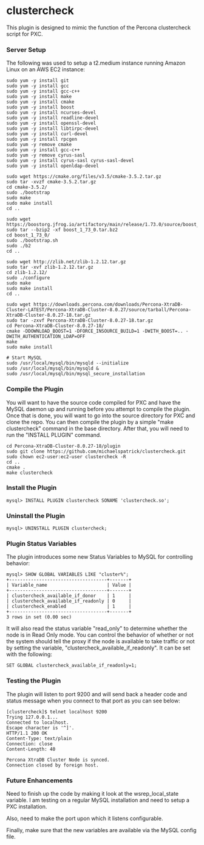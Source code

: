 # clustercheck
This plugin is designed to mimic the function of the Percona clustercheck script for PXC.

### Server Setup

The following was used to setup a t2.medium instance running Amazon Linux on an AWS EC2 instance:

    sudo yum -y install git
    sudo yum -y install gcc
    sudo yum -y install gcc-c++
    sudo yum -y install make
    sudo yum -y install cmake
    sudo yum -y install boost
    sudo yum -y install ncurses-devel
    sudo yum -y install readline-devel
    sudo yum -y install openssl-devel
    sudo yum -y install libtirpc-devel
    sudo yum -y install curl-devel
    sudo yum -y install rpcgen
    sudo yum -y remove cmake
    sudo yum -y install gcc-c++
    sudo yum -y remove cyrus-sasl
    sudo yum -y install cyrus-sasl cyrus-sasl-devel
    sudo yum -y install openldap-devel

    sudo wget https://cmake.org/files/v3.5/cmake-3.5.2.tar.gz
    sudo tar -xvzf cmake-3.5.2.tar.gz
    cd cmake-3.5.2/
    sudo ./bootstrap
    sudo make
    sudo make install
    cd ..

    sudo wget https://boostorg.jfrog.io/artifactory/main/release/1.73.0/source/boost_1_73_0.tar.bz2
    sudo tar --bzip2 -xf boost_1_73_0.tar.bz2
    cd boost_1_73_0/
    sudo ./bootstrap.sh
    sudo ./b2
    cd ..

    sudo wget http://zlib.net/zlib-1.2.12.tar.gz
    sudo tar -xvf zlib-1.2.12.tar.gz
    cd zlib-1.2.12/
    sudo ./configure
    sudo make
    sudo make install
    cd ..

    sudo wget https://downloads.percona.com/downloads/Percona-XtraDB-Cluster-LATEST/Percona-XtraDB-Cluster-8.0.27/source/tarball/Percona-XtraDB-Cluster-8.0.27-18.tar.gz
    sudo tar -zxvf Percona-XtraDB-Cluster-8.0.27-18.tar.gz
    cd Percona-XtraDB-Cluster-8.0.27-18/
    cmake -DDOWNLOAD_BOOST=1 -DFORCE_INSOURCE_BUILD=1 -DWITH_BOOST=.. -DWITH_AUTHENTICATION_LDAP=OFF
    make
    sudo make install

    # Start MySQL
    sudo /usr/local/mysql/bin/mysqld --initialize
    sudo /usr/local/mysql/bin/mysqld &
    sudo /usr/local/mysql/bin/mysql_secure_installation

### Compile the Plugin

You will want to have the source code compiled for PXC and have the MySQL daemon up and running before you attempt to compile the plugin.  Once that is done, you will want to go into the source directory for PXC and clone the repo.  You can then compile the plugin by a simple "make clustercheck" command in the base directory.  After that, you will need to run the "INSTALL PLUGIN" command.

    cd Percona-XtraDB-Cluster-8.0.27-18/plugin
    sudo git clone https://github.com/michaelspatrick/clustercheck.git
    sudo chown ec2-user:ec2-user clustercheck -R
    cd ..
    cmake .
    make clustercheck

### Install the Plugin
    mysql> INSTALL PLUGIN clustercheck SONAME 'clustercheck.so';
    
### Uninstall the Plugin
    mysql> UNINSTALL PLUGIN clustercheck;
    
### Plugin Status Variables

The plugin introduces some new Status Variables to MySQL for controlling behavior:

    mysql> SHOW GLOBAL VARIABLES LIKE "cluster%";
    +------------------------------------+-------+
    | Variable_name                      | Value |
    +------------------------------------+-------+
    | clustercheck_available_if_donor    | 1     |
    | clustercheck_available_if_readonly | 0     |
    | clustercheck_enabled               | 1     |
    +------------------------------------+-------+
    3 rows in set (0.00 sec)
    
It will also read the status variable "read_only" to determine whether the node is in Read Only mode.  You can control the behavior of whether or not the system should tell the proxy if the node is available to take traffic or not by setting the variable, "clustercheck_available_if_readonly".  It can be set with the following:

    SET GLOBAL clustercheck_available_if_readonly=1;
    
### Testing the Plugin

The plugin will listen to port 9200 and will send back a header code and status message when you connect to that port as you can see below:

    [clustercheck]$ telnet localhost 9200
    Trying 127.0.0.1...
    Connected to localhost.
    Escape character is '^]'.
    HTTP/1.1 200 OK
    Content-Type: text/plain
    Connection: close
    Content-Length: 40
    
    Percona XtraDB Cluster Node is synced.
    Connection closed by foreign host.
    
### Future Enhancements
Need to finish up the code by making it look at the wsrep_local_state variable.  I am testing on a regular MySQL installation and need to setup a PXC installation.  

Also, need to make the port upon which it listens configurable.

Finally, make sure that the new variables are available via the MySQL config file.
